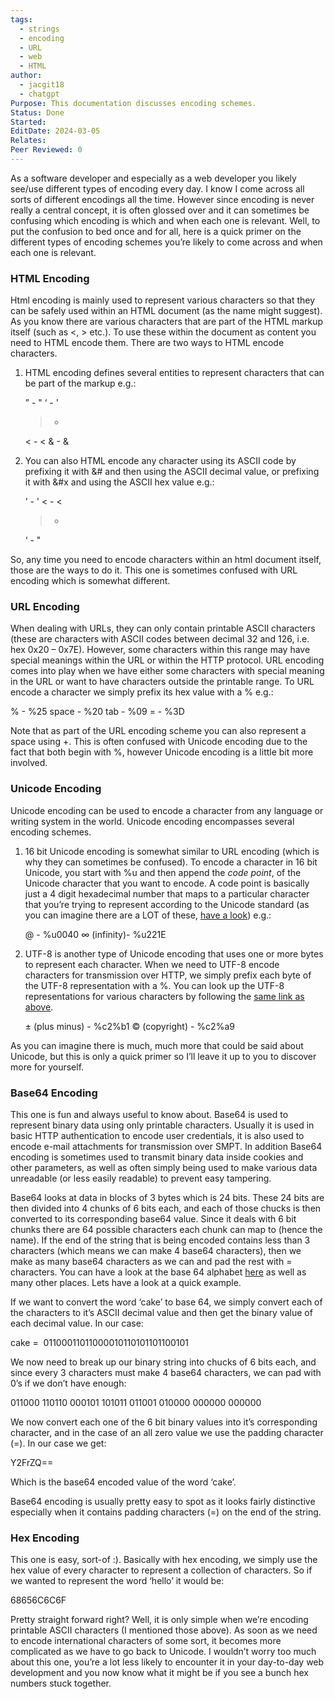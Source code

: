 ```yaml
---
tags:
  - strings
  - encoding
  - URL
  - web
  - HTML
author:
  - jacgit18
  - chatgpt
Purpose: This documentation discusses encoding schemes.
Status: Done
Started: 
EditDate: 2024-03-05
Relates: 
Peer Reviewed: 0
---
```

As a software developer and especially as a web developer you likely see/use different types of encoding every day. I know I come across all sorts of different encodings all the time. However since encoding is never really a central concept, it is often glossed over and it can sometimes be confusing which encoding is which and when each one is relevant. Well, to put the confusion to bed once and for all, here is a quick primer on the different types of encoding schemes you’re likely to come across and when each one is relevant.

### HTML Encoding[](https://skorks.com/2009/08/different-types-of-encoding-schemes-a-primer/#html-encoding)

Html encoding is mainly used to represent various characters so that they can be safely used within an HTML document (as the name might suggest). As you know there are various characters that are part of the HTML markup itself (such as <, > etc.). To use these within the document as content you need to HTML encode them. There are two ways to HTML encode characters.

1.  HTML encoding defines several entities to represent characters that can be part of the markup e.g.:
    
    ” - "
    ‘ - '
    > - >
    < - <
    & - &
    
2.  You can also HTML encode any character using its ASCII code by prefixing it with &# and then using the ASCII decimal value, or prefixing it with &#x and using the ASCII hex value e.g.:
    
    ’ - '
    < - <
    > - >
    ‘ - "
    

So, any time you need to encode characters within an html document itself, those are the ways to do it. This one is sometimes confused with URL encoding which is somewhat different.

### URL Encoding[](https://skorks.com/2009/08/different-types-of-encoding-schemes-a-primer/#url-encoding)

When dealing with URLs, they can only contain printable ASCII characters (these are characters with ASCII codes between decimal 32 and 126, i.e. hex 0x20 – 0x7E). However, some characters within this range may have special meanings within the URL or within the HTTP protocol. URL encoding comes into play when we have either some characters with special meaning in the URL or want to have characters outside the printable range. To URL encode a character we simply prefix its hex value with a % e.g.:

% - %25
space - %20
tab - %09
= - %3D

Note that as part of the URL encoding scheme you can also represent a space using +. This is often confused with Unicode encoding due to the fact that both begin with %, however Unicode encoding is a little bit more involved.

### Unicode Encoding[](https://skorks.com/2009/08/different-types-of-encoding-schemes-a-primer/#unicode-encoding)

Unicode encoding can be used to encode a character from any language or writing system in the world. Unicode encoding encompasses several encoding schemes.

1.  16 bit Unicode encoding is somewhat similar to URL encoding (which is why they can sometimes be confused). To encode a character in 16 bit Unicode, you start with %u and then append the _code point_, of the Unicode character that you want to encode. A code point is basically just a 4 digit hexadecimal number that maps to a particular character that you’re trying to represent according to the Unicode standard (as you can imagine there are a LOT of these, [have a look](http://www.utf8-chartable.de/ "Unicode code points")) e.g.:
    
    @ - %u0040
    ∞ (infinity)- %u221E
    
2.  UTF-8 is another type of Unicode encoding that uses one or more bytes to represent each character. When we need to UTF-8 encode characters for transmission over HTTP, we simply prefix each byte of the UTF-8 representation with a %. You can look up the UTF-8 representations for various characters by following the [same link as above](http://www.utf8-chartable.de/ "UTF-8").
    
    ± (plus minus) - %c2%b1
    © (copyright) - %c2%a9
    

As you can imagine there is much, much more that could be said about Unicode, but this is only a quick primer so I’ll leave it up to you to discover more for yourself.

### Base64 Encoding[](https://skorks.com/2009/08/different-types-of-encoding-schemes-a-primer/#base64-encoding)

This one is fun and always useful to know about. Base64 is used to represent binary data using only printable characters. Usually it is used in basic HTTP authentication to encode user credentials, it is also used to encode e-mail attachments for transmission over SMPT. In addition Base64 encoding is sometimes used to transmit binary data inside cookies and other parameters, as well as often simply being used to make various data unreadable (or less easily readable) to prevent easy tampering.

Base64 looks at data in blocks of 3 bytes which is 24 bits. These 24 bits are then divided into 4 chunks of 6 bits each, and each of those chucks is then converted to its corresponding base64 value. Since it deals with 6 bit chunks there are 64 possible characters each chunk can map to (hence the name). If the end of the string that is being encoded contains less than 3 characters (which means we can make 4 base64 characters), then we make as many base64 characters as we can and pad the rest with = characters. You can have a look at the base 64 alphabet [here](http://www.garykessler.net/library/base64.html "Base64 Alphabet") as well as many other places. Lets have a look at a quick example.

If we want to convert the word ‘cake’ to base 64, we simply convert each of the characters to it’s ASCII decimal value and then get the binary value of each decimal value. In our case:

cake =  01100011011000010110101101100101

We now need to break up our binary string into chucks of 6 bits each, and since every 3 characters must make 4 base64 characters, we can pad with 0’s if we don’t have enough:

011000 110110 000101 101011 011001 010000 000000 000000

We now convert each one of the 6 bit binary values into it’s corresponding character, and in the case of an all zero value we use the padding character (=). In our case we get:

Y2FrZQ==

Which is the base64 encoded value of the word ‘cake’.

Base64 encoding is usually pretty easy to spot as it looks fairly distinctive especially when it contains padding characters (=) on the end of the string.

### Hex Encoding[](https://skorks.com/2009/08/different-types-of-encoding-schemes-a-primer/#hex-encoding)

This one is easy, sort-of :). Basically with hex encoding, we simply use the hex value of every character to represent a collection of characters. So if we wanted to represent the word ‘hello’ it would be:

68656C6C6F

Pretty straight forward right? Well, it is only simple when we’re encoding printable ASCII characters (I mentioned those above). As soon as we need to encode international characters of some sort, it becomes more complicated as we have to go back to Unicode. I wouldn’t worry too much about this one, you’re a lot less likely to encounter it in your day-to-day web development and you now know what it might be if you see a bunch hex numbers stuck together.